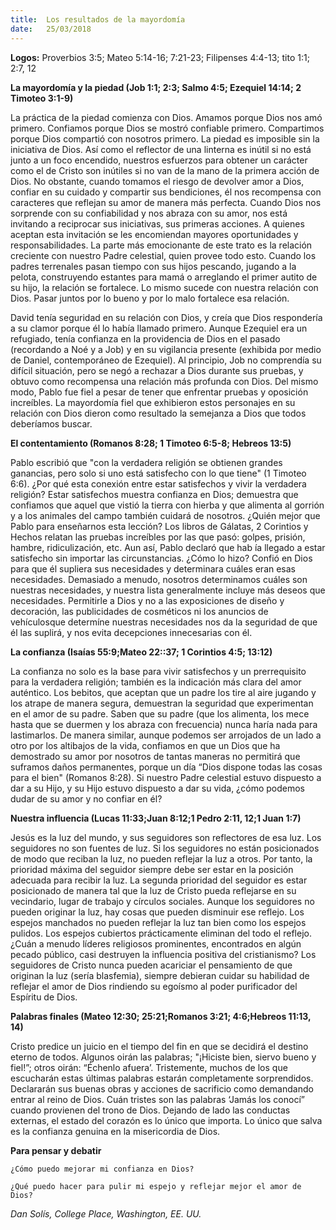 ```yaml
---
title:  Los resultados de la mayordomía
date:   25/03/2018
---
```


**Logos:** Proverbios 3:5; Mateo 5:14-16; 7:21-23; Filipenses 4:4-13; tito 1:1; 2:7, 12 

**La mayordomía y la piedad (Job 1:1; 2:3; Salmo 4:5; Ezequiel 14:14; 2 Timoteo 3:1-9)**

La práctica de la piedad comienza con Dios. Amamos porque Dios nos amó primero. Confiamos porque Dios se mostró confiable primero. Compartimos porque Dios compartió con nosotros primero. La piedad es imposible sin la iniciativa de Dios. Así como el reflector de una linterna es inútil si no está junto a un foco encendido, nuestros esfuerzos para obtener un carácter como el de Cristo son inútiles si no van de la mano de la primera acción de Dios. No obstante, cuando tomamos el riesgo de devolver amor a Dios, confiar en su cuidado y compartir sus bendiciones, él nos recompensa con caracteres que reflejan su amor de manera más perfecta. Cuando Dios nos sorprende con su confiabilidad y nos abraza con su amor, nos está invitando a reciprocar sus iniciativas, sus primeras acciones. A quienes aceptan esta invitación se les encomiendan mayores oportunidades y responsabilidades. La parte más emocionante de este trato es la relación creciente con nuestro Padre celestial, quien provee todo esto. Cuando los padres terrenales pasan tiempo con sus hijos pescando, jugando a la pelota, construyendo estantes para mamá o arreglando el primer autito de su hijo, la relación se fortalece. Lo mismo sucede con nuestra relación con Dios. Pasar juntos por lo bueno y por lo malo fortalece esa relación. 

David tenía seguridad en su relación con Dios, y creía que Dios respondería a su clamor porque él lo había llamado primero. Aunque Ezequiel era un refugiado, tenía confianza en la providencia de Dios en el pasado (recordando a Noé y a Job) y en su vigilancia presente (exhibida por medio de Daniel, contemporáneo de Ezequiel). Al principio, Job no comprendía su difícil situación, pero se negó a rechazar a Dios durante sus pruebas, y obtuvo como recompensa una relación más profunda con Dios. Del mismo modo, Pablo fue fiel a pesar de tener que enfrentar pruebas y oposición increíbles. La mayordomía fiel que exhibieron estos personajes en su relación con Dios dieron como resultado la semejanza a Dios que todos deberíamos buscar. 

**El contentamiento (Romanos 8:28; 1 Timoteo 6:5-8; Hebreos 13:5)**

Pablo escribió que "con la verdadera religión se obtienen grandes ganancias, pero solo si uno está satisfecho con lo que tiene" (1 Timoteo 6:6). ¿Por qué esta conexión entre estar satisfechos y vivir la verdadera religión? Estar satisfechos muestra confianza en Dios; demuestra que confiamos que aquel que vistió la tierra con hierba y que alimenta al gorrión y a los animales del campo también cuidará de nosotros. ¿Quién mejor que Pablo para enseñarnos esta lección? Los libros de Gálatas, 2 Corintios y Hechos relatan las pruebas increíbles por las que pasó: golpes, prisión, hambre, ridiculización, etc. Aun así, Pablo declaró que hab ía llegado a estar satisfecho sin importar las circunstancias. ¿Cómo lo hizo? Confió en Dios para que él supliera sus necesidades y determinara cuáles eran esas necesidades. Demasiado a menudo, nosotros determinamos cuáles son nuestras necesidades, y nuestra lista generalmente incluye más deseos que necesidades. Permitirle a Dios y no a las exposiciones de diseño y decoración, las publicidades de cosméticos ni los anuncios de vehículosque determíne nuestras necesidades nos da la seguridad de que él las suplirá, y nos evita decepciones innecesarias con él. 

**La confianza (Isaías 55:9;Mateo 22::37; 1 Corintios 4:5; 13:12)**

La confianza no solo es la base para vivir satisfechos y un prerrequisito para la verdadera religión; también es la indicación más clara del amor auténtico. Los bebitos, que aceptan que un padre los tire al aire jugando y los atrape de manera segura, demuestran la seguridad que experimentan en el amor de su padre. Saben que su padre (que los alimenta, los mece hasta que se duermen y los abraza con frecuencia) nunca haría nada para lastimarlos. De manera similar, aunque podemos ser arrojados de un lado a otro por los altibajos de la vida, confiamos en que un Dios que ha demostrado su amor por nosotros de tantas maneras no permitirá que suframos daños permanentes, porque un día “Dios dispone todas las cosas para el bien" (Romanos 8:28). Si nuestro Padre celestial estuvo dispuesto a dar a su Hijo, y su Hijo estuvo dispuesto a dar su vida, ¿cómo podemos dudar de su amor y no confiar en él? 

**Nuestra influencia (Lucas 11:33;Juan 8:12;1 Pedro 2:11, 12;1 Juan 1:7)**

Jesús es la luz del mundo, y sus seguidores son reflectores de esa luz. Los seguidores no son fuentes de luz. Si los seguidores no están posicionados de modo que reciban la luz, no pueden reflejar la luz a otros. Por tanto, la prioridad máxima del seguidor siempre debe ser estar en la posición adecuada para recibir la luz. La segunda prioridad del seguidor es estar posicionado de manera tal que la luz de Cristo pueda reflejarse en su vecindario, lugar de trabajo y círculos sociales. Aunque los seguidores no pueden originar la luz, hay cosas que pueden disminuir ese reflejo. Los espejos manchados no pueden reflejar la luz tan bien como los espejos pulidos. Los espejos cubiertos prácticamente eliminan del todo el reflejo. ¿Cuán a menudo líderes religiosos prominentes, encontrados en algún pecado público, casi destruyen la influencia positiva del cristianismo? Los seguidores de Cristo nunca pueden acariciar el pensamiento de que originan la luz (sería blasfemia), siempre debieran cuidar su habilidad de reflejar el amor de Dios rindiendo su egoísmo al poder purificador del Espíritu de Dios. 

**Palabras finales (Mateo 12:30; 25:21;Romanos 3:21; 4:6;Hebreos 11:13, 14)**

Cristo predice un juicio en el tiempo del fin en que se decidirá el destino eterno de todos. Algunos oirán las palabras; "¡Hiciste bien, siervo bueno y fiel!”; otros oirán: “Échenlo afuera’. Tristemente, muchos de los que escucharán estas últimas palabras estarán completamente sorprendidos. Declararán sus buenas obras y acciones de sacrificio como demandando entrar al reino de Dios. Cuán tristes son las palabras ‘Jamás los conocí” cuando provienen del trono de Dios. Dejando de lado las conductas externas, el estado del corazón es lo único que importa. Lo único que salva es la confianza genuina en la misericordia de Dios. 

**Para pensar y debatir**

`¿Cómo puedo mejorar mi confianza en Dios?`

`¿Qué puedo hacer para pulir mi espejo y reflejar mejor el amor de Dios?`

_Dan Solís, College Place, Washington, EE. UU._
